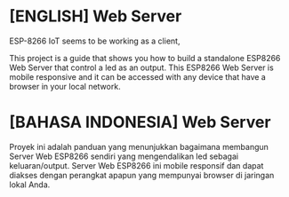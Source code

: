 # [ENGLISH] Web Server
ESP-8266 IoT seems to be working as a client,

This project is a guide that shows you how to build a standalone ESP8266 Web Server that control a led as an output. This ESP8266 Web Server is mobile responsive and it can be accessed with any device that have a browser in your local network.

# [BAHASA INDONESIA] Web Server

Proyek ini adalah panduan yang menunjukkan bagaimana membangun Server Web ESP8266 sendiri yang mengendalikan led sebagai keluaran/output. Server Web ESP8266 ini mobile responsif dan dapat diakses dengan perangkat apapun yang mempunyai browser di jaringan lokal Anda.



